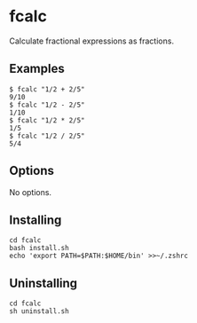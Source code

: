 fcalc
======================
Calculate fractional expressions as fractions.

Examples
------
```
$ fcalc "1/2 + 2/5"
9/10
$ fcalc "1/2 - 2/5"
1/10
$ fcalc "1/2 * 2/5"
1/5
$ fcalc "1/2 / 2/5"
5/4
```

Options
------
No options.

Installing
------
```
cd fcalc
bash install.sh
echo 'export PATH=$PATH:$HOME/bin' >>~/.zshrc
```

Uninstalling
------
```
cd fcalc
sh uninstall.sh
```
